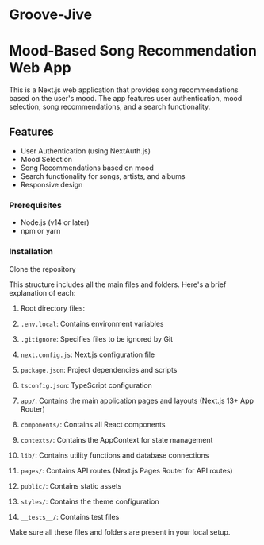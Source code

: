 # Groove-Jive

# Mood-Based Song Recommendation Web App

This is a Next.js web application that provides song recommendations based on the user's mood. The app features user authentication, mood selection, song recommendations, and a search functionality.

## Features

- User Authentication (using NextAuth.js)
- Mood Selection
- Song Recommendations based on mood
- Search functionality for songs, artists, and albums
- Responsive design

### Prerequisites

- Node.js (v14 or later)
- npm or yarn

### Installation

Clone the repository


This structure includes all the main files and folders. Here's a brief explanation of each:

1. Root directory files:

1. `.env.local`: Contains environment variables
2. `.gitignore`: Specifies files to be ignored by Git
3. `next.config.js`: Next.js configuration file
4. `package.json`: Project dependencies and scripts
5. `tsconfig.json`: TypeScript configuration



2. `app/`: Contains the main application pages and layouts (Next.js 13+ App Router)
3. `components/`: Contains all React components
4. `contexts/`: Contains the AppContext for state management
5. `lib/`: Contains utility functions and database connections
6. `pages/`: Contains API routes (Next.js Pages Router for API routes)
7. `public/`: Contains static assets
8. `styles/`: Contains the theme configuration
9. `__tests__/`: Contains test files


Make sure all these files and folders are present in your local setup.
